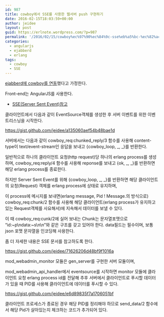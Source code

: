 ```yaml
---
id: 987
title: cowboy에서 SSE를 사용한 웹서버 push 구현하기
date: 2016-02-15T18:03:59+00:00
author: jeidee
layout: post
guid: https://erlnote.wordpress.com/?p=987
permalink: '/2016/02/15/cowboy%ec%97%90%ec%84%9c-sse%eb%a5%bc-%ec%82%ac%ec%9a%a9%ed%95%9c-%ec%9b%b9%ec%84%9c%eb%b2%84-push-%ea%b5%ac%ed%98%84%ed%95%98%ea%b8%b0/'
categories:
  - angularjs
  - ejabberd
  - erlang
tags:
  - cowboy
  - SSE
---
```

[ejabberd에 cowboy를 연동](https://erlnote.wordpress.com/2016/02/03/ejabberd%EC%99%80-cowboy-%EC%97%B0%EB%8F%99/)했다고 가정한다.

Front-end는 AngularJS를 사용한다.

  * [SSE(Server Sent Event)참고](https://www.google.co.kr/webhp?sourceid=chrome-instant&ion=1&espv=2&ie=UTF-8#lr=lang_ko&newwindow=1&tbs=lr:lang_1ko&q=server+sent+event)

클라이언트에서 다음과 같이 EventSource객체를 생성한 후 서버 이벤트를 위한 이벤트리스닝을 시작한다.

https://gist.github.com/jeidee/a135060aef54b48bae1d

서버에서는 다음과 같이 cowboy\_req:chunked\_reply/3 함수를 사용해 content-type이 text/event-stream인 응답을 보내고 {cowboy\_loop, \_, _}를 반환한다.

일반적으로 하나의 클라이언트 요청(http request)당 하나의 erlang process를 생성하며, cowboy\_req:reply/4 함수를 사용해 reponse를 보내고 {ok, \_, _}를 반환하면 해당 erlang process를 종료한다.

하지만 Server Sent Event를 위해 {cowboy\_loop, \_, _}를 반환하면 해당 클라이언트의 요청(Request) 객체를 erlang process에 상태로 유지하며,
  
이 process에 메시지를 보내면(erlang message, Pid ! Message.의 방식으로) cowboy_req:chunk/2 함수를 사용해 해당 클라이언트(erlang process가 유지하고 있는 Request객체를 사요해서)에 지속해서 데이터를 보낼 수 있다.

이 때 cowboy_req:cunk/2에 실어 보내는 Chunk는 문자열포맷으로 &#8220;id:~p\ndata:~s\n\n&#8221;와 같은 구조를 갖고 있어야 한다. data필드는 필수이며, 보통 json 포맷 문자열을 인코딩해 사용한다.
  
좀 더 자세한 내용은 SSE 문서를 참고하도록 한다.

https://gist.github.com/jeidee/71626206d48bf9f1016a

mod\_webadmin\_monitor 모듈은 gen_server를 구현한 서버 모듈이며,
  
mod\_webadmin\_api_handler에서 eventsource를 시작하면 monitor 모듈에 클라이언트 요청 erlang process id를 전달해 추후 서버에서 클라이언트로 푸시할 데이터가 있을 때 PID를 사용해 클라이언트에 데이터를 푸시할 수 있다.

https://gist.github.com/jeidee/e6d89835f7a1706051bf

클라이언트 프로세스가 종료된 경우 해당 PID를 정리해야 하므로 send_data/2 함수에서 해당 Pid가 살아있는지 체크하는 코드가 추가되어 있다.